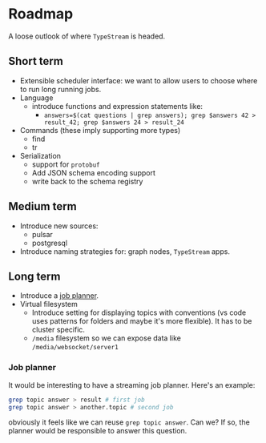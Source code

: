 # Roadmap

A loose outlook of where `TypeStream` is headed.

## Short term

- Extensible scheduler interface: we want to allow users to choose where to run long running jobs.
- Language
  - introduce functions and expression statements like:
    - `answers=$(cat questions | grep answers); grep $answers 42 > result_42; grep $answers 24 > result_24`
- Commands (these imply supporting more types)
  - find
  - tr
- Serialization
  - support for `protobuf`
  - Add JSON schema encoding support
  - write back to the schema registry

## Medium term

- Introduce new sources:
  - pulsar
  - postgresql
- Introduce naming strategies for: graph nodes, `TypeStream` apps.

## Long term

- Introduce a [job planner](#job-planner).
- Virtual filesystem
  - Introduce setting for displaying topics with conventions (vs code uses
    patterns for folders and maybe it's more flexible). It has to be cluster
    specific.
  - `/media` filesystem so we can expose data like `/media/websocket/server1`

### Job planner

It would be interesting to have a streaming job planner. Here's an example:

```sh
grep topic answer > result # first job
grep topic answer > another.topic # second job
```

obviously it feels like we can reuse `grep topic answer`. Can we? If so, the
planner would be responsible to answer this question.
